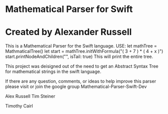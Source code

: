 # Mathematical Parser for Swift
# Created by Alexander Russell
This is a Mathematical Parser for the Swift language.
USE:
    let mathTree = MathmaticalTree()
    let start = mathTree.initWithFormula("( 3 + 7 ) * ( 4 + x )")
    start.printNodeAndChildren("", isTail: true)
This will print the entire tree.

This project was deisigned out of the need to get an Abstract Syntax Tree for mathematical strings in the swift language.

If there are any question, comments, or ideas to help improve this parser please visit or join the google group Mathematical-Parser-Swift-Dev

Alex Russell
Tim Steiner

Timothy Cairl
